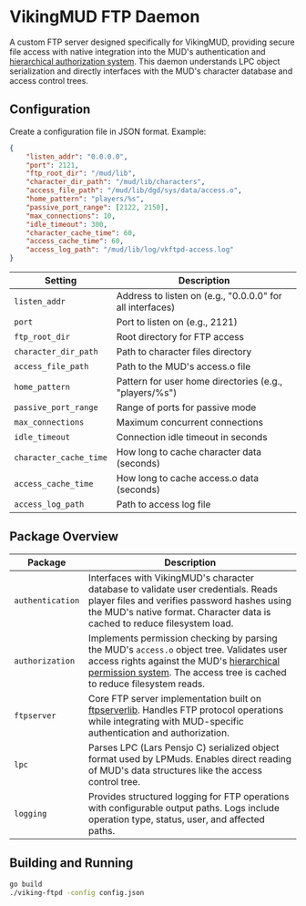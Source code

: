 # VikingMUD FTP Daemon

A custom FTP server designed specifically for VikingMUD, providing secure file access with native integration into the MUD's authentication and [hierarchical authorization system](docs/viking_access_tree.md). This daemon understands LPC object serialization and directly interfaces with the MUD's character database and access control trees.

## Configuration

Create a configuration file in JSON format. Example:

```json
{
    "listen_addr": "0.0.0.0",
    "port": 2121,
    "ftp_root_dir": "/mud/lib",
    "character_dir_path": "/mud/lib/characters",
    "access_file_path": "/mud/lib/dgd/sys/data/access.o",
    "home_pattern": "players/%s",
    "passive_port_range": [2122, 2150],
    "max_connections": 10,
    "idle_timeout": 300,
    "character_cache_time": 60,
    "access_cache_time": 60,
    "access_log_path": "/mud/lib/log/vkftpd-access.log"
}
```

| Setting | Description |
|---------|-------------|
| `listen_addr` | Address to listen on (e.g., "0.0.0.0" for all interfaces) |
| `port` | Port to listen on (e.g., 2121) |
| `ftp_root_dir` | Root directory for FTP access |
| `character_dir_path` | Path to character files directory |
| `access_file_path` | Path to the MUD's access.o file |
| `home_pattern` | Pattern for user home directories (e.g., "players/%s") |
| `passive_port_range` | Range of ports for passive mode |
| `max_connections` | Maximum concurrent connections |
| `idle_timeout` | Connection idle timeout in seconds |
| `character_cache_time` | How long to cache character data (seconds) |
| `access_cache_time` | How long to cache access.o data (seconds) |
| `access_log_path` | Path to access log file |

## Package Overview

| Package | Description |
|---------|------------|
| `authentication` | Interfaces with VikingMUD's character database to validate user credentials. Reads player files and verifies password hashes using the MUD's native format. Character data is cached to reduce filesystem load. |
| `authorization` | Implements permission checking by parsing the MUD's `access.o` object tree. Validates user access rights against the MUD's [hierarchical permission system](docs/viking_access_tree.md). The access tree is cached to reduce filesystem reads. |
| `ftpserver` | Core FTP server implementation built on [ftpserverlib](https://github.com/fclairamb/ftpserverlib). Handles FTP protocol operations while integrating with MUD-specific authentication and authorization. |
| `lpc` | Parses LPC (Lars Pensjo C) serialized object format used by LPMuds. Enables direct reading of MUD's data structures like the access control tree. |
| `logging` | Provides structured logging for FTP operations with configurable output paths. Logs include operation type, status, user, and affected paths. |

## Building and Running

```bash
go build
./viking-ftpd -config config.json

